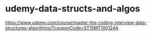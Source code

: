 # udemy-data-structs-and-algos
https://www.udemy.com/course/master-the-coding-interview-data-structures-algorithms/?couponCode=ST15MT100124A
